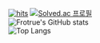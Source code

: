 [![hits](https://myhits.vercel.app/api/hit/https%3A%2F%2Fgithub.com%2Ffrotrue?color=blue&label=hits&size=small)](https://myhits.vercel.app)
[![Solved.ac
프로필](http://mazassumnida.wtf/api/mini/generate_badge?boj={anwls0830})](https://solved.ac/{anwls0830})
<br>
![Frotrue's GitHub stats](https://github-readme-stats.vercel.app/api?username=frotrue&count_private=true)
<br>
![Top Langs](https://github-readme-stats.vercel.app/api/top-langs/?username=frotrue&hide=Jupyter%20Notebook,html,css)
